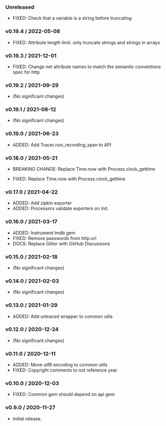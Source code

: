 ### Unreleased

* FIXED: Check that a variable is a string before truncating

### v0.19.4 / 2022-05-08

* FIXED: Attribute length limit. only truncate strings and strings in arrays

### v0.19.3 / 2021-12-01

* FIXED: Change net attribute names to match the semantic conventions spec for http 

### v0.19.2 / 2021-09-29

* (No significant changes)

### v0.19.1 / 2021-08-12

* (No significant changes)

### v0.19.0 / 2021-06-23

* ADDED: Add Tracer.non_recording_span to API 

### v0.18.0 / 2021-05-21

* BREAKING CHANGE: Replace Time.now with Process.clock_gettime 

* FIXED: Replace Time.now with Process.clock_gettime 

### v0.17.0 / 2021-04-22

* ADDED: Add zipkin exporter 
* ADDED: Processors validate exporters on init. 

### v0.16.0 / 2021-03-17

* ADDED: Instrument lmdb gem 
* FIXED: Remove passwords from http.url 
* DOCS: Replace Gitter with GitHub Discussions 

### v0.15.0 / 2021-02-18

* (No significant changes)

### v0.14.0 / 2021-02-03

* (No significant changes)

### v0.13.0 / 2021-01-29

* ADDED: Add untraced wrapper to common utils 

### v0.12.0 / 2020-12-24

* (No significant changes)

### v0.11.0 / 2020-12-11

* ADDED: Move utf8 encoding to common utils 
* FIXED: Copyright comments to not reference year 

### v0.10.0 / 2020-12-03

* FIXED: Common gem should depend on api gem 

### v0.9.0 / 2020-11-27

* Initial release.
